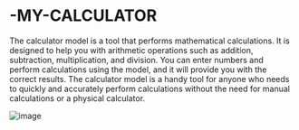 # -MY-CALCULATOR
The calculator model is a tool that performs mathematical calculations. 
It is designed to help you with arithmetic operations such as addition, subtraction, multiplication, and division.
You can enter numbers and perform calculations using the model, and it will provide you with the correct results.
The calculator model is a handy tool for anyone who needs to quickly and accurately perform calculations without the need for manual calculations or a physical calculator.

![image](https://github.com/Akshaypaarcha/-MY-CALCULATOR/assets/112705464/4c8b3bd8-4bf0-4b92-9e7f-418d4361cb02)
